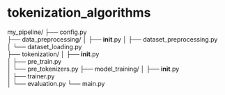 # tokenization_algorithms

my_pipeline/
├── config.py     
├── data_preprocessing/
│   ├── __init__.py 
│   ├── dataset_preprocessing.py  
│   └── dataset_loading.py   
├── tokenization/
│   ├── __init__.py  
│   ├── pre_train.py  
│   └── pre_tokenizers.py 
├── model_training/
│   ├── __init__.py  
│   ├── trainer.py  
│   └── evaluation.py
└── main.py
